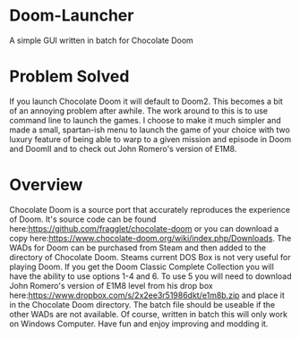 # Doom-Launcher
A simple GUI written in batch for Chocolate Doom

# Problem Solved
If you launch Chocolate Doom it will default to Doom2. This becomes a bit of an annoying problem after awhile. The work around to this is to use command line to launch the games. I choose to make it much simpler and made a small, spartan-ish menu to launch the game of your choice with two luxury feature of being able to warp to a given mission and episode in Doom and DoomII and to check out John Romero's version of E1M8. 

# Overview
Chocolate Doom is a source port that accurately reproduces the experience of Doom. It's source code can be found here:https://github.com/fragglet/chocolate-doom or you can download a copy here:https://www.chocolate-doom.org/wiki/index.php/Downloads. The WADs for Doom can be purchased from Steam and then added to the directory of Chocolate Doom. Steams current DOS Box is not very useful for playing Doom. If you get the Doom Classic Complete Collection you will have the ability to use options 1-4 and 6. To use 5 you will need to download John Romero's version of E1M8 level from his drop box here:https://www.dropbox.com/s/2x2ee3r51986dkt/e1m8b.zip and place it in the Chocolate Doom directory. The batch file should be useable if the other WADs are not available. Of course, written in batch this will only work on Windows Computer. Have fun and enjoy improving and modding it.

